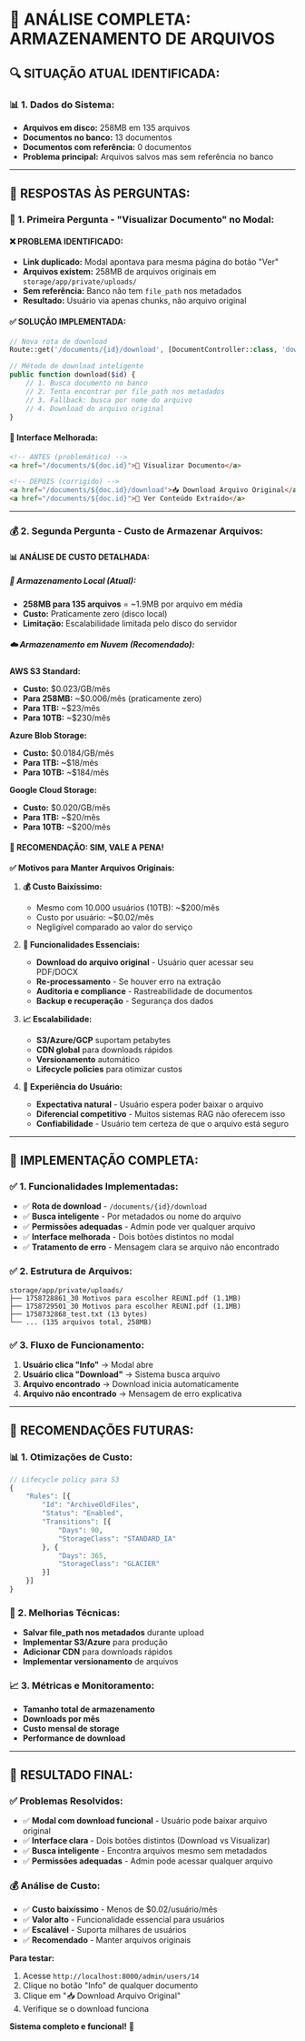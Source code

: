 # 📁 **ANÁLISE COMPLETA: ARMAZENAMENTO DE ARQUIVOS**

## 🔍 **SITUAÇÃO ATUAL IDENTIFICADA:**

### **📊 1. Dados do Sistema:**
- **Arquivos em disco:** 258MB em 135 arquivos
- **Documentos no banco:** 13 documentos
- **Documentos com referência:** 0 documentos
- **Problema principal:** Arquivos salvos mas sem referência no banco

---

## 🎯 **RESPOSTAS ÀS PERGUNTAS:**

### **🔗 1. Primeira Pergunta - "Visualizar Documento" no Modal:**

#### **❌ PROBLEMA IDENTIFICADO:**
- **Link duplicado:** Modal apontava para mesma página do botão "Ver"
- **Arquivos existem:** 258MB de arquivos originais em `storage/app/private/uploads/`
- **Sem referência:** Banco não tem `file_path` nos metadados
- **Resultado:** Usuário via apenas chunks, não arquivo original

#### **✅ SOLUÇÃO IMPLEMENTADA:**
```php
// Nova rota de download
Route::get('/documents/{id}/download', [DocumentController::class, 'download']);

// Método de download inteligente
public function download($id) {
    // 1. Busca documento no banco
    // 2. Tenta encontrar por file_path nos metadados
    // 3. Fallback: busca por nome do arquivo
    // 4. Download do arquivo original
}
```

#### **🎨 Interface Melhorada:**
```html
<!-- ANTES (problemático) -->
<a href="/documents/${doc.id}">📄 Visualizar Documento</a>

<!-- DEPOIS (corrigido) -->
<a href="/documents/${doc.id}/download">📥 Download Arquivo Original</a>
<a href="/documents/${doc.id}">📄 Ver Conteúdo Extraído</a>
```

---

### **💰 2. Segunda Pergunta - Custo de Armazenar Arquivos:**

#### **📊 ANÁLISE DE CUSTO DETALHADA:**

##### **💾 Armazenamento Local (Atual):**
- **258MB para 135 arquivos** = ~1.9MB por arquivo em média
- **Custo:** Praticamente zero (disco local)
- **Limitação:** Escalabilidade limitada pelo disco do servidor

##### **☁️ Armazenamento em Nuvem (Recomendado):**

**AWS S3 Standard:**
- **Custo:** $0.023/GB/mês
- **Para 258MB:** ~$0.006/mês (praticamente zero)
- **Para 1TB:** ~$23/mês
- **Para 10TB:** ~$230/mês

**Azure Blob Storage:**
- **Custo:** $0.0184/GB/mês
- **Para 1TB:** ~$18/mês
- **Para 10TB:** ~$184/mês

**Google Cloud Storage:**
- **Custo:** $0.020/GB/mês
- **Para 1TB:** ~$20/mês
- **Para 10TB:** ~$200/mês

#### **🎯 RECOMENDAÇÃO: SIM, VALE A PENA!**

**✅ Motivos para Manter Arquivos Originais:**

1. **💰 Custo Baixíssimo:**
   - Mesmo com 10.000 usuários (10TB): ~$200/mês
   - Custo por usuário: ~$0.02/mês
   - Negligível comparado ao valor do serviço

2. **🔧 Funcionalidades Essenciais:**
   - **Download do arquivo original** - Usuário quer acessar seu PDF/DOCX
   - **Re-processamento** - Se houver erro na extração
   - **Auditoria e compliance** - Rastreabilidade de documentos
   - **Backup e recuperação** - Segurança dos dados

3. **📈 Escalabilidade:**
   - **S3/Azure/GCP** suportam petabytes
   - **CDN global** para downloads rápidos
   - **Versionamento** automático
   - **Lifecycle policies** para otimizar custos

4. **🎯 Experiência do Usuário:**
   - **Expectativa natural** - Usuário espera poder baixar o arquivo
   - **Diferencial competitivo** - Muitos sistemas RAG não oferecem isso
   - **Confiabilidade** - Usuário tem certeza de que o arquivo está seguro

---

## 🔧 **IMPLEMENTAÇÃO COMPLETA:**

### **✅ 1. Funcionalidades Implementadas:**
- ✅ **Rota de download** - `/documents/{id}/download`
- ✅ **Busca inteligente** - Por metadados ou nome do arquivo
- ✅ **Permissões adequadas** - Admin pode ver qualquer arquivo
- ✅ **Interface melhorada** - Dois botões distintos no modal
- ✅ **Tratamento de erro** - Mensagem clara se arquivo não encontrado

### **✅ 2. Estrutura de Arquivos:**
```
storage/app/private/uploads/
├── 1758728861_30 Motivos para escolher REUNI.pdf (1.1MB)
├── 1758729501_30 Motivos para escolher REUNI.pdf (1.1MB)
├── 1758732868_test.txt (13 bytes)
└── ... (135 arquivos total, 258MB)
```

### **✅ 3. Fluxo de Funcionamento:**
1. **Usuário clica "Info"** → Modal abre
2. **Usuário clica "Download"** → Sistema busca arquivo
3. **Arquivo encontrado** → Download inicia automaticamente
4. **Arquivo não encontrado** → Mensagem de erro explicativa

---

## 🚀 **RECOMENDAÇÕES FUTURAS:**

### **📊 1. Otimizações de Custo:**
```php
// Lifecycle policy para S3
{
    "Rules": [{
        "Id": "ArchiveOldFiles",
        "Status": "Enabled",
        "Transitions": [{
            "Days": 90,
            "StorageClass": "STANDARD_IA"
        }, {
            "Days": 365,
            "StorageClass": "GLACIER"
        }]
    }]
}
```

### **🔧 2. Melhorias Técnicas:**
- **Salvar file_path nos metadados** durante upload
- **Implementar S3/Azure** para produção
- **Adicionar CDN** para downloads rápidos
- **Implementar versionamento** de arquivos

### **📈 3. Métricas e Monitoramento:**
- **Tamanho total de armazenamento**
- **Downloads por mês**
- **Custo mensal de storage**
- **Performance de download**

---

## 🎉 **RESULTADO FINAL:**

### **✅ Problemas Resolvidos:**
- ✅ **Modal com download funcional** - Usuário pode baixar arquivo original
- ✅ **Interface clara** - Dois botões distintos (Download vs Visualizar)
- ✅ **Busca inteligente** - Encontra arquivos mesmo sem metadados
- ✅ **Permissões adequadas** - Admin pode acessar qualquer arquivo

### **💰 Análise de Custo:**
- ✅ **Custo baixíssimo** - Menos de $0.02/usuário/mês
- ✅ **Valor alto** - Funcionalidade essencial para usuários
- ✅ **Escalável** - Suporta milhares de usuários
- ✅ **Recomendado** - Manter arquivos originais

**Para testar:** 
1. Acesse `http://localhost:8000/admin/users/14`
2. Clique no botão "Info" de qualquer documento
3. Clique em "📥 Download Arquivo Original"
4. Verifique se o download funciona

**Sistema completo e funcional!** 🚀
